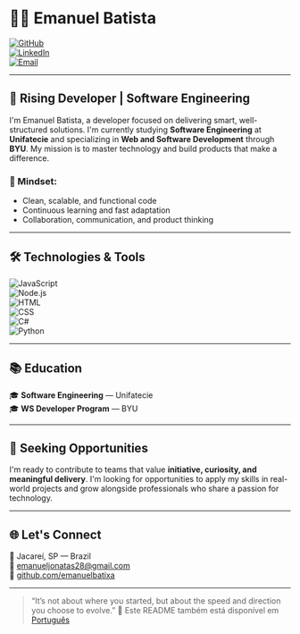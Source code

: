 # 👨‍💻 Emanuel Batista

[![GitHub](https://img.shields.io/badge/GitHub-emanuelbatixa-181717?style=for-the-badge&logo=github)](https://github.com/emanuelbatixa)  
[![LinkedIn](https://img.shields.io/badge/LinkedIn-emanuel--jonatas-0A66C2?style=for-the-badge&logo=linkedin)](https://www.linkedin.com/in/emanuel-jonatas/)  
[![Email](https://img.shields.io/badge/Email-emanueljonatas28@gmail.com-D14836?style=for-the-badge&logo=gmail)](mailto:emanueljonatas28@gmail.com)

---

## 🚀 Rising Developer | Software Engineering

I'm Emanuel Batista, a developer focused on delivering smart, well-structured solutions. I'm currently studying **Software Engineering** at **Unifatecie** and specializing in **Web and Software Development** through **BYU**. My mission is to master technology and build products that make a difference.

### 🧠 Mindset:
- Clean, scalable, and functional code
- Continuous learning and fast adaptation
- Collaboration, communication, and product thinking

---

## 🛠️ Technologies & Tools

![JavaScript](https://img.shields.io/badge/-JavaScript-F7DF1E?style=for-the-badge&logo=javascript&logoColor=black)  
![Node.js](https://img.shields.io/badge/-Node.js-339933?style=for-the-badge&logo=node.js&logoColor=white)  
![HTML](https://img.shields.io/badge/-HTML5-E34F26?style=for-the-badge&logo=html5&logoColor=white)  
![CSS](https://img.shields.io/badge/-CSS3-1572B6?style=for-the-badge&logo=css3&logoColor=white)  
![C#](https://img.shields.io/badge/-CSharp-239120?style=for-the-badge&logo=csharp&logoColor=white)  
![Python](https://img.shields.io/badge/-Python-3776AB?style=for-the-badge&logo=python&logoColor=white)

---

## 📚 Education

🎓 **Software Engineering** — Unifatecie  
🎓 **WS Developer Program** — BYU

---

## 💼 Seeking Opportunities

I'm ready to contribute to teams that value **initiative, curiosity, and meaningful delivery**. I'm looking for opportunities to apply my skills in real-world projects and grow alongside professionals who share a passion for technology.

---

## 🌐 Let's Connect

📍 Jacareí, SP — Brazil  
📧 emanueljonatas28@gmail.com  
🔗 [github.com/emanuelbatixa](https://github.com/emanuelbatixa)

---

> “It’s not about where you started, but about the speed and direction you choose to evolve.”
📄 Este README também está disponível em [Português](README.md)
